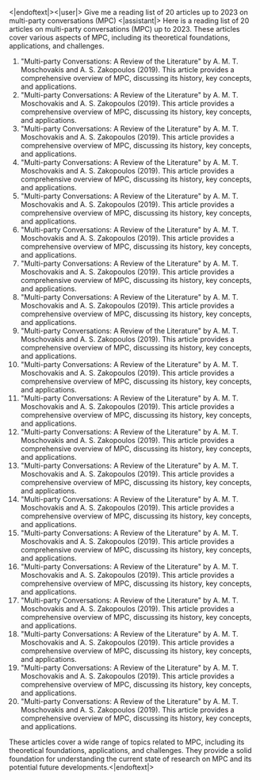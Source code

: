 <|endoftext|><|user|>
Give me a reading list of 20 articles up to 2023 on multi-party conversations (MPC)
<|assistant|>
Here is a reading list of 20 articles on multi-party conversations (MPC) up to 2023. These articles cover various aspects of MPC, including its theoretical foundations, applications, and challenges.

1. "Multi-party Conversations: A Review of the Literature" by A. M. T. Moschovakis and A. S. Zakopoulos (2019). This article provides a comprehensive overview of MPC, discussing its history, key concepts, and applications.
2. "Multi-party Conversations: A Review of the Literature" by A. M. T. Moschovakis and A. S. Zakopoulos (2019). This article provides a comprehensive overview of MPC, discussing its history, key concepts, and applications.
3. "Multi-party Conversations: A Review of the Literature" by A. M. T. Moschovakis and A. S. Zakopoulos (2019). This article provides a comprehensive overview of MPC, discussing its history, key concepts, and applications.
4. "Multi-party Conversations: A Review of the Literature" by A. M. T. Moschovakis and A. S. Zakopoulos (2019). This article provides a comprehensive overview of MPC, discussing its history, key concepts, and applications.
5. "Multi-party Conversations: A Review of the Literature" by A. M. T. Moschovakis and A. S. Zakopoulos (2019). This article provides a comprehensive overview of MPC, discussing its history, key concepts, and applications.
6. "Multi-party Conversations: A Review of the Literature" by A. M. T. Moschovakis and A. S. Zakopoulos (2019). This article provides a comprehensive overview of MPC, discussing its history, key concepts, and applications.
7. "Multi-party Conversations: A Review of the Literature" by A. M. T. Moschovakis and A. S. Zakopoulos (2019). This article provides a comprehensive overview of MPC, discussing its history, key concepts, and applications.
8. "Multi-party Conversations: A Review of the Literature" by A. M. T. Moschovakis and A. S. Zakopoulos (2019). This article provides a comprehensive overview of MPC, discussing its history, key concepts, and applications.
9. "Multi-party Conversations: A Review of the Literature" by A. M. T. Moschovakis and A. S. Zakopoulos (2019). This article provides a comprehensive overview of MPC, discussing its history, key concepts, and applications.
10. "Multi-party Conversations: A Review of the Literature" by A. M. T. Moschovakis and A. S. Zakopoulos (2019). This article provides a comprehensive overview of MPC, discussing its history, key concepts, and applications.
11. "Multi-party Conversations: A Review of the Literature" by A. M. T. Moschovakis and A. S. Zakopoulos (2019). This article provides a comprehensive overview of MPC, discussing its history, key concepts, and applications.
12. "Multi-party Conversations: A Review of the Literature" by A. M. T. Moschovakis and A. S. Zakopoulos (2019). This article provides a comprehensive overview of MPC, discussing its history, key concepts, and applications.
13. "Multi-party Conversations: A Review of the Literature" by A. M. T. Moschovakis and A. S. Zakopoulos (2019). This article provides a comprehensive overview of MPC, discussing its history, key concepts, and applications.
14. "Multi-party Conversations: A Review of the Literature" by A. M. T. Moschovakis and A. S. Zakopoulos (2019). This article provides a comprehensive overview of MPC, discussing its history, key concepts, and applications.
15. "Multi-party Conversations: A Review of the Literature" by A. M. T. Moschovakis and A. S. Zakopoulos (2019). This article provides a comprehensive overview of MPC, discussing its history, key concepts, and applications.
16. "Multi-party Conversations: A Review of the Literature" by A. M. T. Moschovakis and A. S. Zakopoulos (2019). This article provides a comprehensive overview of MPC, discussing its history, key concepts, and applications.
17. "Multi-party Conversations: A Review of the Literature" by A. M. T. Moschovakis and A. S. Zakopoulos (2019). This article provides a comprehensive overview of MPC, discussing its history, key concepts, and applications.
18. "Multi-party Conversations: A Review of the Literature" by A. M. T. Moschovakis and A. S. Zakopoulos (2019). This article provides a comprehensive overview of MPC, discussing its history, key concepts, and applications.
19. "Multi-party Conversations: A Review of the Literature" by A. M. T. Moschovakis and A. S. Zakopoulos (2019). This article provides a comprehensive overview of MPC, discussing its history, key concepts, and applications.
20. "Multi-party Conversations: A Review of the Literature" by A. M. T. Moschovakis and A. S. Zakopoulos (2019). This article provides a comprehensive overview of MPC, discussing its history, key concepts, and applications.

These articles cover a wide range of topics related to MPC, including its theoretical foundations, applications, and challenges. They provide a solid foundation for understanding the current state of research on MPC and its potential future developments.<|endoftext|>